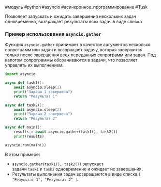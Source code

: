 #модуль #python #asyncio #асинхронное_программирование #Tusk 

Позволяет запускать и ожидать завершения нескольких задач одновременно, возвращает результаты всех задач в виде списка
### Пример использования `asyncio.gather`
Функция `asyncio.gather` принимает в качестве аргументов несколько сопрограмм или задач и возвращает задачу, которая завершится только после завершения всех переданных сопрограмм или задач. Под капотом сопрограммы оборачиваются в задачи, что позволяет управлять их выполнением.
```python
import asyncio

async def task1():
    await asyncio.sleep(1)
    print("Задача 1 завершена")
    return "Результат 1"

async def task2():
    await asyncio.sleep(2)
    print("Задача 2 завершена")
    return "Результат 2"

async def main():
    results = await asyncio.gather(task1(), task2())
    print(results)

asyncio.run(main())
```
В этом примере:
- `asyncio.gather(task1(), task2())` запускает задачи `task1` и `task2` одновременно и ожидает их завершения.
- Результаты выполнения задач возвращаются в виде списка `[ "Результат 1", "Результат 2" ]`.